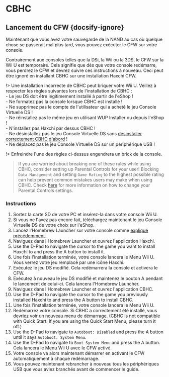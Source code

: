 # CBHC

## Lancement du CFW {docsify-ignore}

Maintenant que vous avez votre sauvegarde de la NAND au cas où quelque chose se passerait mal plus tard, vous pouvez exécuter le CFW sur votre console.

Contrairement aux consoles telles que la DSi, la Wii ou la 3DS, le CFW sur la Wii U est temporaire. Cela signifie que dès que votre console redémarre, vous perdrez le CFW et devrez suivre ces instructions à nouveau. Ceci peut être ignoré en installant CBHC sur une installation Haxchi CFW.

!> Une installation incorrecte de CBHC peut briquer votre Wii U. Veillez à respecter les règles suivantes lors de l'installation de CBHC : <br>- Le jeu DS doit être légitimement installé à partir de l'eShop ! <br>- Ne formatez pas la console lorsque CBHC est installé ! <br>- Ne supprimez pas le compte de l'utilisateur qui a acheté le jeu Console Virtuelle DS ! <br>- Ne réinstallez pas le même jeu en utilisant WUP Installer ou depuis l'eShop ! <br>- N'installez pas Haxchi par dessus CBHC ! <br>- Ne désinstallez pas le jeu Console Virtuelle DS sans [désinstaller correctement CBHC d'abord](../uninstall-cbhc) ! <br>- Ne déplacez pas le jeu Console Virtuelle DS sur un périphérique USB !

!> Enfreindre l'une des règles ci-dessus engendrera un brick de la console.

> If you are worried about breaking one of these rules while using CBHC, consider setting up Parental Controls for your user! Blocking `Data Management` and setting `Game Rating` to the highest possible rating can help prevent common mistakes users may make when using CBHC. Check [here](https://en-americas-support.nintendo.com/app/answers/detail/a_id/1081/~/how-to-change-parental-controls) for more information on how to change your Parental Controls settings.

### Instructions

1. Sortez la carte SD de votre PC et insérez-la dans votre console Wii U.
1. Si vous ne l'avez pas encore fait, téléchargez maintenant le jeu Console Virtuelle DS de votre choix sur l'eShop.
1. Lancez l'Homebrew Launcher sur votre console comme [expliqué précédemment](browser-exploit).
1. Naviguez dans l'Homebrew Launcher et ouvrez l'application Haxchi.
1. Use the D-Pad to navigate the cursor to the game you want to install Haxchi to and press the A button to install it.
1. Une fois l'installation terminée, votre console lancera le Menu Wii U. Vous verrez votre jeu remplacé par une icône Haxchi.
1. Exécutez le jeu DS modifié. Cela redémarrera la console et activera le CFW.
1. Exécutez à nouveau le jeu DS modifié et maintenez le bouton A pendant le lancement de celui-ci. Cela lancera l'Homebrew Launcher.
1. Naviguez dans l'Homebrew Launcher et ouvrez l'application CBHC.
1. Use the D-Pad to navigate the cursor to the game you previously installed Haxchi to and press the A button to install CBHC.
1. Une fois l'installation terminée, votre console lancera le Menu Wii U.
1. Redémarrez votre console. Si CBHC a correctement été installé, vous devriez voir un nouveau menu de démarrage. (CBHC is not compatible with Quick Start. If you are using the Quick Start Menu, please turn it off.)
1. Use the D-Pad to navigate to `Autoboot: Disabled` and press the A button until it says `Autoboot: System Menu`.
1. Use the D-Pad to navigate to `Boot System Menu` and press the A button. Cela lancera le Menu Wii U avec le CFW activé.
1. Votre console va alors maintenant démarrer en activant le CFW automatiquement à chaque redémarrage.
1. Vous pouvez maintenant rebrancher à nouveau tous les périphériques USB que vous aviez branchés avant de commencer le guide.